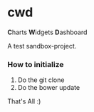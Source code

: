 # cwd
**C**harts **W**idgets **D**ashboard

A test sandbox-project.

### How to initialize
1. Do the git clone
1. Do the bower update

That's All :) 